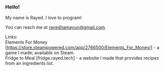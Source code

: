 ### Hello!  
My name is Rayed. I love to program!  

You can reach me at rayedhamayun@gmail.com.  

Links:  
Elements For Money [https://store.steampowered.com/app/2766500/Elements_For_Money/] - a game I made; available on Steam.  
Fridge to Meal [fridge.rayed.tech] - a website I made that provides recipes from an ingredients list.  
